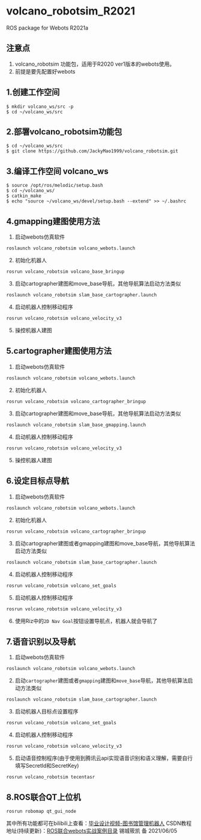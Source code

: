 # volcano_robotsim_R2021
ROS package for Webots R2021a

## 注意点
1. volcano_robotsim 功能包，适用于R2020 ver1版本的webots使用。
2. 前提是要先配置好webots

## 1.创建工作空间
```shell
$ mkdir volcano_ws/src -p
$ cd ~/volcano_ws/src
```
## 2.部署volcano_robotsim功能包
``` shell
$ cd ~/volcano_ws/src
$ git clone https://github.com/JackyMao1999/volcano_robotsim.git
```
## 3.编译工作空间 volcano_ws
```shell
$ source /opt/ros/melodic/setup.bash
$ cd ~/volcano_ws/
$ catkin_make
$ echo "source ~/volcano_ws/devel/setup.bash --extend" >> ~/.bashrc
```
## 4.gmapping建图使用方法
1. 启动webots仿真软件
``` shell
roslaunch volcano_robotsim volcano_webots.launch 
```
2. 初始化机器人
``` shell
rosrun volcano_robotsim volcano_base_bringup
```
3. 启动cartographer建图和move_base导航，其他导航算法启动方法类似
``` shell
roslaunch volcano_robotsim slam_base_cartographer.launch
```
4. 启动机器人控制移动程序
``` shell
rosrun volcano_robotsim volcano_velocity_v3
```
5. 操控机器人建图

## 5.cartographer建图使用方法
1. 启动webots仿真软件
```shell
roslaunch volcano_robotsim volcano_webots.launch 
```
2. 初始化机器人
```shell
rosrun volcano_robotsim volcano_cartographer_bringup
```
3. 启动cartographer建图和move_base导航，其他导航算法启动方法类似
```shell
roslaunch volcano_robotsim slam_base_gmapping.launch
```
4. 启动机器人控制移动程序
```shell
rosrun volcano_robotsim volcano_velocity_v3
```
5. 操控机器人建图

## 6.设定目标点导航
1. 启动webots仿真软件
```shell
roslaunch volcano_robotsim volcano_webots.launch 
```
2. 初始化机器人
```shell
rosrun volcano_robotsim volcano_cartographer_bringup
```
3. 启动cartographer建图或者gmapping建图和move_base导航，其他导航算法启动方法类似
```shell
roslaunch volcano_robotsim slam_base_cartographer.launch
```
4. 启动机器人控制移动程序
```shell
rosrun volcano_robotsim volcano_set_goals
```
5. 启动机器人控制移动程序
```shell
rosrun volcano_robotsim volcano_velocity_v3
```
6. 使用Riz中的`2D Nav Goal`按钮设置导航点，机器人就会导航了

## 7.语音识别以及导航
1. 启动webots仿真软件
```shell
roslaunch volcano_robotsim volcano_webots.launch 
```
2. 启动`cartographer`建图或者`gmapping`建图和`move_base`导航，其他导航算法启动方法类似
```shell
roslaunch volcano_robotsim slam_base_cartographer.launch
```
3. 启动机器人目标点设置程序
```shell
rosrun volcano_robotsim volcano_set_goals
```
4. 启动机器人控制移动程序
```shell
rosrun volcano_robotsim volcano_velocity_v3
``` 
5. 启动语音控制程序(由于使用到腾讯云api实现语音识别和语义理解，需要自行填写SecretId和SecretKey)
``` shell
rosrun volcano_robotsim tecentasr
```
## 8.ROS联合QT上位机
```shell
rosrun robomap qt_gui_node 
```


其中所有功能都可在bilibili上查看：[毕业设计视频-图书馆管理机器人](https://www.bilibili.com/video/BV1mU4y1L77b?share_source=copy_web)
CSDN教程地址(持续更新)：[ROS联合webots实战案例目录](https://blog.csdn.net/xiaokai1999/article/details/112601720?spm=1001.2014.3001.5502)
锡城筱凯 备 2021/06/05
